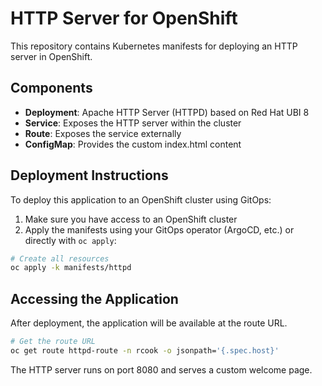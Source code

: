 # HTTP Server for OpenShift

This repository contains Kubernetes manifests for deploying an HTTP server in OpenShift.

## Components

- **Deployment**: Apache HTTP Server (HTTPD) based on Red Hat UBI 8
- **Service**: Exposes the HTTP server within the cluster
- **Route**: Exposes the service externally
- **ConfigMap**: Provides the custom index.html content

## Deployment Instructions

To deploy this application to an OpenShift cluster using GitOps:

1. Make sure you have access to an OpenShift cluster
2. Apply the manifests using your GitOps operator (ArgoCD, etc.) or directly with `oc apply`:

```bash
# Create all resources
oc apply -k manifests/httpd
```

## Accessing the Application

After deployment, the application will be available at the route URL.

```bash
# Get the route URL
oc get route httpd-route -n rcook -o jsonpath='{.spec.host}'
```

The HTTP server runs on port 8080 and serves a custom welcome page.